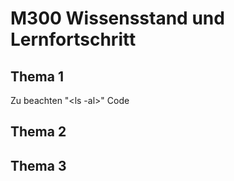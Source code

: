 # M300 Wissensstand und Lernfortschritt

## Thema 1
Zu beachten "<ls -al>" Code

## Thema 2

## Thema 3
